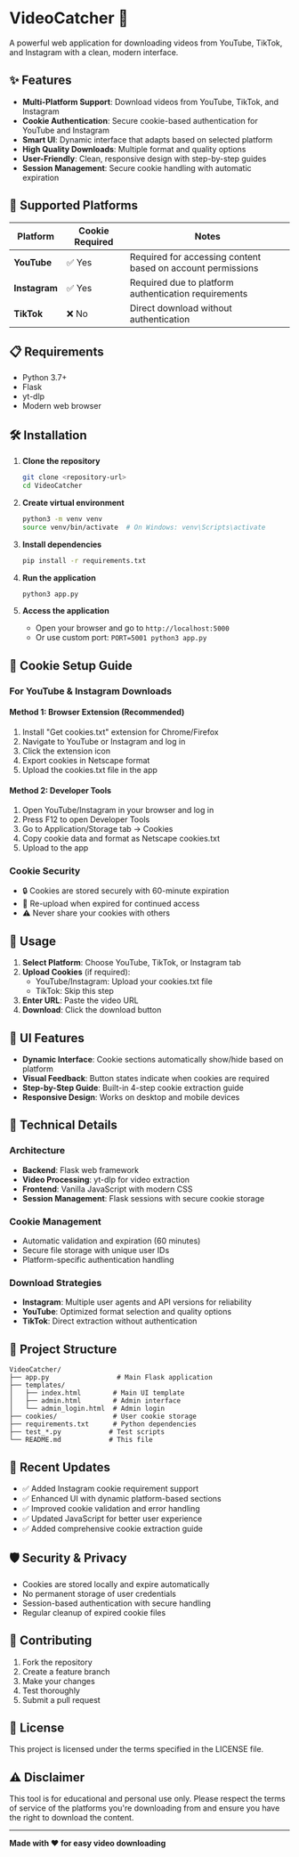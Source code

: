 # VideoCatcher 🎥

A powerful web application for downloading videos from YouTube, TikTok, and Instagram with a clean, modern interface.

## ✨ Features

- **Multi-Platform Support**: Download videos from YouTube, TikTok, and Instagram
- **Cookie Authentication**: Secure cookie-based authentication for YouTube and Instagram
- **Smart UI**: Dynamic interface that adapts based on selected platform
- **High Quality Downloads**: Multiple format and quality options
- **User-Friendly**: Clean, responsive design with step-by-step guides
- **Session Management**: Secure cookie handling with automatic expiration

## 🚀 Supported Platforms

| Platform | Cookie Required | Notes |
|----------|-----------------|-------|
| **YouTube** | ✅ Yes | Required for accessing content based on account permissions |
| **Instagram** | ✅ Yes | Required due to platform authentication requirements |
| **TikTok** | ❌ No | Direct download without authentication |

## 📋 Requirements

- Python 3.7+
- Flask
- yt-dlp
- Modern web browser

## 🛠️ Installation

1. **Clone the repository**
   ```bash
   git clone <repository-url>
   cd VideoCatcher
   ```

2. **Create virtual environment**
   ```bash
   python3 -m venv venv
   source venv/bin/activate  # On Windows: venv\Scripts\activate
   ```

3. **Install dependencies**
   ```bash
   pip install -r requirements.txt
   ```

4. **Run the application**
   ```bash
   python3 app.py
   ```

5. **Access the application**
   - Open your browser and go to `http://localhost:5000`
   - Or use custom port: `PORT=5001 python3 app.py`

## 🍪 Cookie Setup Guide

### For YouTube & Instagram Downloads

#### Method 1: Browser Extension (Recommended)
1. Install "Get cookies.txt" extension for Chrome/Firefox
2. Navigate to YouTube or Instagram and log in
3. Click the extension icon
4. Export cookies in Netscape format
5. Upload the cookies.txt file in the app

#### Method 2: Developer Tools
1. Open YouTube/Instagram in your browser and log in
2. Press F12 to open Developer Tools
3. Go to Application/Storage tab → Cookies
4. Copy cookie data and format as Netscape cookies.txt
5. Upload to the app

### Cookie Security
- 🔒 Cookies are stored securely with 60-minute expiration
- 🔄 Re-upload when expired for continued access
- ⚠️ Never share your cookies with others

## 🎯 Usage

1. **Select Platform**: Choose YouTube, TikTok, or Instagram tab
2. **Upload Cookies** (if required): 
   - YouTube/Instagram: Upload your cookies.txt file
   - TikTok: Skip this step
3. **Enter URL**: Paste the video URL
4. **Download**: Click the download button

## 🎨 UI Features

- **Dynamic Interface**: Cookie sections automatically show/hide based on platform
- **Visual Feedback**: Button states indicate when cookies are required
- **Step-by-Step Guide**: Built-in 4-step cookie extraction guide
- **Responsive Design**: Works on desktop and mobile devices

## 🔧 Technical Details

### Architecture
- **Backend**: Flask web framework
- **Video Processing**: yt-dlp for video extraction
- **Frontend**: Vanilla JavaScript with modern CSS
- **Session Management**: Flask sessions with secure cookie storage

### Cookie Management
- Automatic validation and expiration (60 minutes)
- Secure file storage with unique user IDs
- Platform-specific authentication handling

### Download Strategies
- **Instagram**: Multiple user agents and API versions for reliability
- **YouTube**: Optimized format selection and quality options
- **TikTok**: Direct extraction without authentication

## 📁 Project Structure

```
VideoCatcher/
├── app.py                 # Main Flask application
├── templates/
│   ├── index.html        # Main UI template
│   ├── admin.html        # Admin interface
│   └── admin_login.html  # Admin login
├── cookies/              # User cookie storage
├── requirements.txt      # Python dependencies
├── test_*.py            # Test scripts
└── README.md            # This file
```

## 🚀 Recent Updates

- ✅ Added Instagram cookie requirement support
- ✅ Enhanced UI with dynamic platform-based sections
- ✅ Improved cookie validation and error handling
- ✅ Updated JavaScript for better user experience
- ✅ Added comprehensive cookie extraction guide

## 🛡️ Security & Privacy

- Cookies are stored locally and expire automatically
- No permanent storage of user credentials
- Session-based authentication with secure handling
- Regular cleanup of expired cookie files

## 🤝 Contributing

1. Fork the repository
2. Create a feature branch
3. Make your changes
4. Test thoroughly
5. Submit a pull request

## 📄 License

This project is licensed under the terms specified in the LICENSE file.

## ⚠️ Disclaimer

This tool is for educational and personal use only. Please respect the terms of service of the platforms you're downloading from and ensure you have the right to download the content.

---

**Made with ❤️ for easy video downloading**